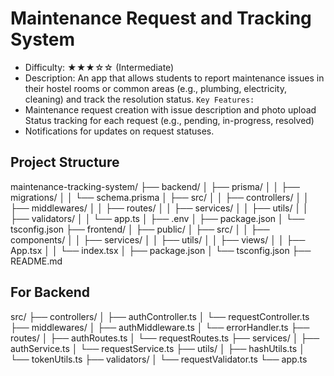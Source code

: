 # Maintenance Request and Tracking System
- Difficulty: ★★★☆☆ (Intermediate)
- Description: An app that allows students to report maintenance issues in their hostel rooms or common areas (e.g., plumbing, electricity, cleaning) and track the resolution status.
`Key Features:`
- Maintenance request creation with issue description and photo upload
Status tracking for each request (e.g., pending, in-progress, resolved)
- Notifications for updates on request statuses.

## Project Structure
maintenance-tracking-system/
├── backend/
│   ├── prisma/
│   │   ├── migrations/
│   │   └── schema.prisma
│   ├── src/
│   │   ├── controllers/
│   │   ├── middlewares/
│   │   ├── routes/
│   │   ├── services/
│   │   ├── utils/
│   │   ├── validators/
│   │   └── app.ts
│   ├── .env
│   ├── package.json
│   └── tsconfig.json
├── frontend/
│   ├── public/
│   ├── src/
│   │   ├── components/
│   │   ├── services/
│   │   ├── utils/
│   │   ├── views/
│   │   ├── App.tsx
│   │   └── index.tsx
│   ├── package.json
│   └── tsconfig.json
├── README.md
## For Backend
src/
├── controllers/
│   ├── authController.ts
│   └── requestController.ts
├── middlewares/
│   ├── authMiddleware.ts
│   └── errorHandler.ts
├── routes/
│   ├── authRoutes.ts
│   └── requestRoutes.ts
├── services/
│   ├── authService.ts
│   └── requestService.ts
├── utils/
│   ├── hashUtils.ts
│   └── tokenUtils.ts
├── validators/
│   └── requestValidator.ts
└── app.ts
